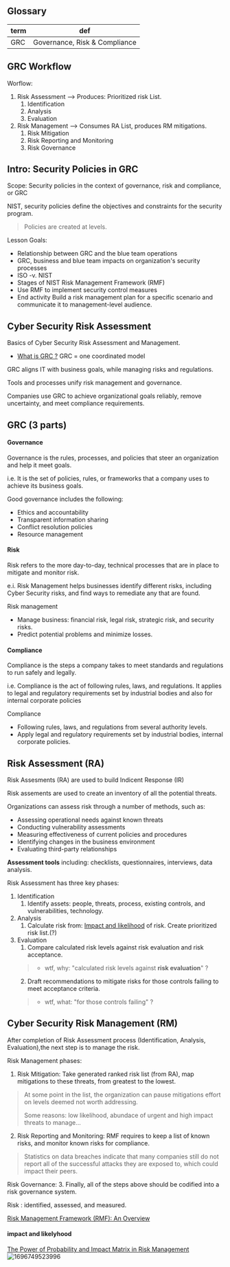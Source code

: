 ## Glossary
|term|def|
|-|---|
|GRC|Governance, Risk & Compliance|

## GRC Workflow
Worflow:
1. Risk Assessment --> Produces: Prioritized risk List.
    1. Identification
    2. Analysis
    3. Evaluation
2. Risk Management --> Consumes RA List, produces RM mitigations.
    1. Risk Mitigation
    2. Risk Reporting and Monitoring
    3. Risk Governance
 
## Intro: Security Policies in GRC
Scope: Security policies in the context of governance, risk and compliance, or GRC

NIST, security policies define the objectives and constraints for the security program. 
> Policies are created at levels.

Lesson Goals:
- Relationship between GRC and the blue team operations
-  GRC, business and blue team impacts on organization's security processes
- ISO -v. NIST
- Stages of NIST Risk Management Framework (RMF)
- Use RMF to implement security control measures
- End activity Build a risk management plan for a specific scenario and communicate it to management-level audience.

## Cyber Security Risk Assessment 
Basics of Cyber Security Risk Assessment and Management.
- [What is GRC ?](https://aws.amazon.com/what-is/grc/#:%7E:text=help%20with%20GRC%3F-,What%20is%20GRC%3F,its%20technological%20innovation%20and%20adoption)
GRC = one coordinated model

GRC aligns IT with business goals, while managing risks and regulations.

Tools and processes unify risk management and governance.

Companies use GRC to achieve organizational goals reliably, remove uncertainty, and meet compliance requirements.

## GRC (3 parts)
#### Governance
Governance is the rules, processes, and policies that steer an organization and help it meet goals.

i.e. It is the set of policies, rules, or frameworks that a company uses to achieve its business goals.
 
Good governance includes the following:
- Ethics and accountability
- Transparent information sharing
- Conflict resolution policies
- Resource management


#### Risk
Risk refers to the more day-to-day, technical processes that are in place to mitigate and monitor risk.

e.i. Risk Management helps businesses identify different risks, including Cyber Security risks, and find ways to remediate any that are found.

Risk management
- Manage business: financial risk, legal risk, strategic risk, and security risks.
- Predict potential problems and minimize losses.

#### Compliance
Compliance is the steps a company takes to meet standards and regulations to run safely and legally.

i.e. Compliance is the act of following rules, laws, and regulations. It applies to legal and regulatory requirements set by industrial bodies and also for internal corporate policies

Compliance
- Following rules, laws, and regulations from several authority levels.
- Apply legal and regulatory requirements set by industrial bodies, internal corporate policies.


## Risk Assessment (RA)
Risk Assesments (RA) are used to build Indicent Response (IR)

Risk assements are used to create an inventory of all the potential threats.

Organizations can assess risk through a number of methods, such as:

- Assessing operational needs against known threats
- Conducting vulnerability assessments
- Measuring effectiveness of current policies and procedures
- Identifying changes in the business environment
- Evaluating third-party relationships

 __Assessment tools__ including: checklists, questionnaires, interviews, data analysis.

Risk Assessment has three key phases: 
1. Identification
    1. Identify assets: people, threats, process, existing controls, and vulnerabilities, technology.
2. Analysis
    1. Calculate risk from: [Impact and likelihood](#impact-and-likelyhood) of risk. Create prioritized risk list.(?)
3. Evaluation
    1. Compare calculated risk levels against risk evaluation and risk acceptance.
    > * wtf, why: "calculated risk levels against **risk evaluation**" ?
    2. Draft recommendations to mitigate risks for those controls failing to meet acceptance criteria.
    > * wtf, what: "for those controls failing" ?

## Cyber Security Risk Management (RM)
After completion of Risk Assessment process (Identification, Analysis, Evaluation),the next step is to manage the risk. 

Risk Management phases:
1. Risk Mitigation: Take generated ranked risk list (from RA), map mitigations to these threats, from greatest to the lowest.
> At some point in the list, the organization can pause mitigations effort on levels deemed not worth addressing.
>
> Some reasons: low likelihood, abundace of urgent and high impact threats to manage...

2. Risk Reporting and Monitoring: RMF requires to keep a list of known risks, and monitor known risks for compliance.
> Statistics on data breaches indicate that many companies still do not report all of the successful attacks they are exposed to, which could impact their peers.

Risk Governance:
3. Finally, all of the steps above should be codified into a risk governance system.

Risk : identified, assessed, and measured. 

[Risk Management Framework (RMF): An Overview](https://www.varonis.com/blog/risk-management-framework)


#### impact and likelyhood
[The Power of Probability and Impact Matrix in Risk Management](https://www.linkedin.com/pulse/power-probability-impact-matrix-risk-management-qasim-jaffery)
![1696749523996](https://github.com/user-attachments/assets/d280335d-fa41-4365-bb6a-02c520b6beac)

